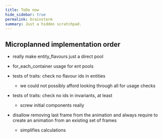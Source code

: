 ```yaml
---
title: ToDo now
hide_sidebar: true
permalink: brainstorm
summary: Just a hidden scratchpad.
---
```


## Microplanned implementation order

- really make entity_flavours just a direct pool

- for_each_container usage for ent pools

- tests of traits: check no flavour ids in entities
	- we could not possibly afford looking through all for usage checks

- tests of traits: check no ids in invariants, at least
	- screw initial components really

- disallow removing last frame from the animation and always require to create an animation from an existing set of frames
	- simplifies calculations
